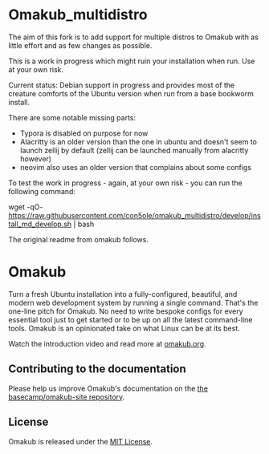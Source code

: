 # Omakub_multidistro
The aim of this fork is to add support for multiple distros to Omakub with as little effort and as few changes as possible.

This is a work in progress which might ruin your installation when run. Use at your own risk.

Current status: Debian support in progress and provides most of the creature comforts of the Ubuntu version when run from a base bookworm install.

There are some notable missing parts:

- Typora is disabled on purpose for now
- Alacritty is an older version than the one in ubuntu and doesn't seem to launch zellij by default (zellij can be launched manually from alacritty however)
- neovim also uses an older version that complains about some configs



To test the work in progress - again, at your own risk - you can run the following command:

wget -qO- https://raw.githubusercontent.com/con5ole/omakub_multidistro/develop/install_md_develop.sh | bash

The original readme from omakub follows.

# Omakub

Turn a fresh Ubuntu installation into a fully-configured, beautiful, and modern web development system by running a single command. That's the one-line pitch for Omakub. No need to write bespoke configs for every essential tool just to get started or to be up on all the latest command-line tools. Omakub is an opinionated take on what Linux can be at its best.

Watch the introduction video and read more at [omakub.org](https://omakub.org).

## Contributing to the documentation

Please help us improve Omakub's documentation on the [the basecamp/omakub-site repository](https://github.com/basecamp/omakub-site).

## License

Omakub is released under the [MIT License](https://opensource.org/licenses/MIT).
